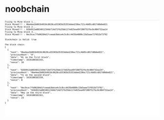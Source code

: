 # noobchain

![Example output](https://raw.githubusercontent.com/himanshu64/noobchain/main/Screenshot%20from%202021-03-20%2000-26-38.png)
